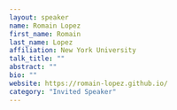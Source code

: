 ```yaml
---
layout: speaker
name: Romain Lopez
first_name: Romain
last_name: Lopez
affiliation: New York University
talk_title: ""
abstract: ""
bio: ""
website: https://romain-lopez.github.io/
category: "Invited Speaker"
---
```

